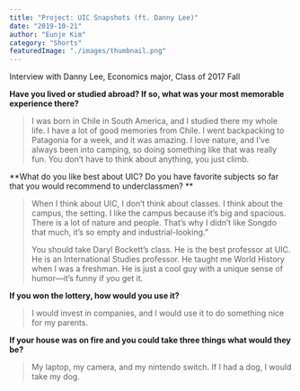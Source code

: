 ```yaml
---
title: "Project: UIC Snapshots (ft. Danny Lee)"
date: "2019-10-21"
author: "Eunje Kim"
category: "Shorts"
featuredImage: "./images/thumbnail.png"
---
```


Interview with Danny Lee, Economics major, Class of 2017 Fall

**Have you lived or studied abroad? If so, what was your most memorable experience there?**

> I was born in Chile in South America, and I studied there my whole life. I have a lot of good memories from Chile. I went backpacking to Patagonia for a week, and it was amazing. I love nature, and I’ve always been into camping, so doing something like that was really fun. You don’t have to think about anything, you just climb.

**What do you like best about UIC? Do you have favorite subjects so far that you would recommend to underclassmen? **

> When I think about UIC, I don’t think about classes. I think about the campus, the setting. I like the campus because it’s big and spacious. There is a lot of nature and people. That’s why I didn’t like Songdo that much, it’s so empty and industrial-looking.”
> 
> You should take Daryl Bockett’s class. He is the best professor at UIC. He is an International Studies professor. He taught me World History when I was a freshman. He is just a cool guy with a unique sense of humor—it’s funny if you get it.

**If you won the lottery, how would you use it?**

> I would invest in companies, and I would use it to do something nice for my parents.

**If your house was on fire and you could take three things what would they be?**

> My laptop, my camera, and my nintendo switch. If I had a dog, I would take my dog.
